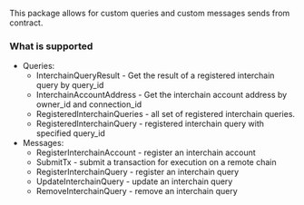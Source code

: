 This package allows for custom queries and custom messages sends from contract.

### What is supported 

- Queries:
  - InterchainQueryResult - Get the result of a registered interchain query by query_id
  - InterchainAccountAddress - Get the interchain account address by owner_id and connection_id
  - RegisteredInterchainQueries - all set of registered interchain queries.
  - RegisteredInterchainQuery - registered interchain query with specified query_id
- Messages:
  - RegisterInterchainAccount - register an interchain account
  - SubmitTx - submit a transaction for execution on a remote chain
  - RegisterInterchainQuery - register an interchain query
  - UpdateInterchainQuery - update an interchain query
  - RemoveInterchainQuery - remove an interchain query
